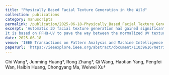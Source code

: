 ```yaml
---
title: "Physically Based Facial Texture Generation in the Wild"
collection: publications
category: manuscripts
permalink: /publication/2025-06-18-Physically_Based_Facial_Texture_Generation_in_the_Wild
excerpt: 'Automatic 3D facial texture generation has gained significant interest recently. However, existing approaches may lack compatibility with the widely used physically based rendering (PBR) pipeline or rely on 3D data captured by sophisticated systems such as Light Stage. In this paper, we propose a multi-stage framework to achieve text-driven physically based facial texture generation in the wild, which eliminates the reliance on expensive, controlled capture environments.
It is based on FFHQ-UV to pave the way between the normalized UV texture space and facial images captured in unconstrained real-world settings and remove the influence of the background or hair in natural images on PBR texture generation. Specifically, we first integrate differentiable rendering techniques and carefully crafted texture disentanglement regularization to train a generative adversarial network for efficient PBR texture sampling. Then, the latent space of the network is aligned with the text embedding space for flexible text-guided generation. Besides, we design an edge-aware Score Distillation Sampling (EASDS) loss and introduce an EASDS-based PBR texture boosting scheme to achieve more diverse generation and efficient SDS optimization. Experiments demonstrate that our method outperforms existing PBR texture generation methods.'
date: 2025-06-18
venue: 'IEEE Transactions on Pattern Analysis and Machine Intelligence'
paperurl: 'https://ieeexplore.ieee.org/abstract/document/11039616/metrics#metrics'
---
```

Chi Wang*, Junming Huang*, Rong Zhang*, Qi Wang, Haotian Yang, Pengfei Wan, Haibin Huang, Chongyang Ma, Weiwei Xu†
